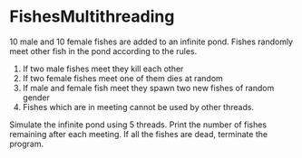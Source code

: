 # FishesMultithreading
10 male and 10 female fishes are added to an infinite pond.
Fishes randomly meet other fish in the pond according to the
rules.
1) If two male fishes meet they kill each other
2) If two female fishes meet one of them dies at random
3) If male and female fish meet they spawn two new fishes of random gender
4) Fishes which are in meeting cannot be used by other threads. 

Simulate the infinite pond using 5 threads. Print the number of fishes remaining after each meeting. If all the fishes are dead, terminate the program.
